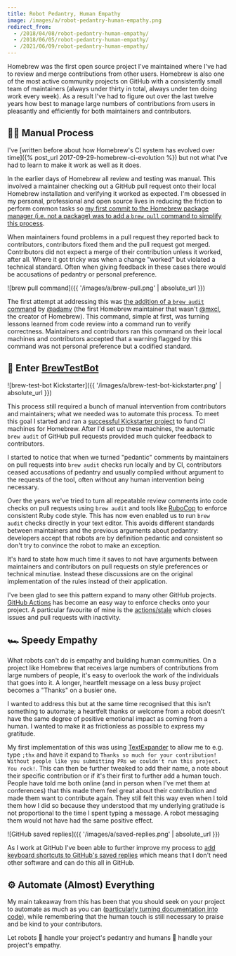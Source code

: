 ```yaml
---
title: Robot Pedantry, Human Empathy
image: /images/a/robot-pedantry-human-empathy.png
redirect_from:
  - /2018/04/08/robot-pedantry-human-empathy/
  - /2018/06/05/robot-pedantry-human-empathy/
  - /2021/06/09/robot-pedantry-human-empathy/
---
```


Homebrew was the first open source project I've maintained where I've had to review and merge contributions from other users. Homebrew is also one of the most active community projects on GitHub with a consistently small team of maintainers (always under thirty in total, always under ten doing work every week). As a result I've had to figure out over the last twelve years how best to manage large numbers of contributions from users in pleasantly and efficiently for both maintainers and contributors.

## 👩‍💻 Manual Process

I've [written before about how Homebrew's CI system has evolved over time]({% post_url 2017-09-29-homebrew-ci-evolution %}) but not what I've had to learn to make it work as well as it does.

In the earlier days of Homebrew all review and testing was manual. This involved a maintainer checking out a GitHub pull request onto their local Homebrew installation and verifying it worked as expected. I'm obsessed in my personal, professional and open source lives in reducing the friction to perform common tasks so [my first commit to the Homebrew package manager (i.e. not a package) was to add a `brew pull` command to simplify this process](https://github.com/Homebrew/brew/commit/7933bd4e657ee82207914683d0e689c48465d83a).

When maintainers found problems in a pull request they reported back to contributors, contributors fixed them and the pull request got merged. Contributors did not expect a merge of their contribution unless it worked, after all. Where it got tricky was when a change "worked" but violated a technical standard. Often when giving feedback in these cases there would be accusations of pedantry or personal preference.

![brew pull command]({{ '/images/a/brew-pull.png' | absolute_url }})

The first attempt at addressing this was [the addition of a `brew audit` command](https://github.com/Homebrew/brew/commit/c51d74a2e36b9ca339a2b4ebd83c1c000e6f058b) by [@adamv](https://github.com/adamv) (the first Homebrew maintainer that wasn't [@mxcl](https://github.com/adamv), the creator of Homebrew). This command, simple at first, was turning lessons learned from code review into a command run to verify correctness. Maintainers and contributors ran this command on their local machines and contributors accepted that a warning flagged by this command was not personal preference but a codified standard.

## 🤖 Enter [BrewTestBot](https://github.com/BrewTestBot)

![brew-test-bot Kickstarter]({{ '/images/a/brew-test-bot-kickstarter.png' | absolute_url }})

This process still required a bunch of manual intervention from contributors and maintainers; what we needed was to automate this process. To meet this goal I started and ran a [successful Kickstarter project](https://www.kickstarter.com/projects/homebrew/brew-test-bot) to fund CI machines for Homebrew. After I'd set up these machines, the automatic `brew audit` of GitHub pull requests provided much quicker feedback to contributors.

I started to notice that when we turned "pedantic" comments by maintainers on pull requests into `brew audit` checks run locally and by CI, contributors ceased accusations of pedantry and usually complied without argument to the requests of the tool, often without any human intervention being necessary.

Over the years we've tried to turn all repeatable review comments into code checks on pull requests using `brew audit` and tools like [RuboCop](https://github.com/rubocop-hq/rubocop) to enforce consistent Ruby code style. This has now even enabled us to run `brew audit` checks directly in your text editor. This avoids different standards between maintainers and the previous arguments about pedantry: developers accept that robots are by definition pedantic and consistent so don't try to convince the robot to make an exception.

It's hard to state how much time it saves to not have arguments between maintainers and contributors on pull requests on style preferences or technical minutiae. Instead these discussions are on the original implementation of the rules instead of their application.

I've been glad to see this pattern expand to many other GitHub projects. [GitHub Actions](https://github.com/features/actions) has become an easy way to enforce checks onto your project. A particular favourite of mine is the [actions/stale](https://github.com/actions/stale) which closes issues and pull requests with inactivity.

## 🏎 Speedy Empathy

What robots can't do is empathy and building human communities. On a project like Homebrew that receives large numbers of contributions from large numbers of people, it's easy to overlook the work of the individuals that goes into it. A longer, heartfelt message on a less busy project becomes a "Thanks" on a busier one.

I wanted to address this but at the same time recognised that this isn't something to automate; a heartfelt thanks or welcome from a robot doesn't have the same degree of positive emotional impact as coming from a human. I wanted to make it as frictionless as possible to express my gratitude.

My first implementation of this was using [TextExpander](https://textexpander.com/) to allow me to e.g. type `;thx` and have it expand to `Thanks so much for your contribution! Without people like you submitting PRs we couldn't run this project. You rock!`. This can then be further tweaked to add their name, a note about their specific contribution or if it's their first to further add a human touch. People have told me both online (and in person when I've met them at conferences) that this made them feel great about their contribution and made them want to contribute again. They still felt this way even when I told them how I did so because they understood that my underlying gratitude is not proportional to the time I spent typing a message. A robot messaging them would not have had the same positive effect.

![GitHub saved replies]({{ '/images/a/saved-replies.png' | absolute_url }})

As I work at GitHub I've been able to further improve my process to [add keyboard shortcuts to GitHub's saved replies](https://blog.github.com/2018-03-02-saved-replies-keyboard-shortcuts/) which means that I don't need other software and can do this all in GitHub.

## ⚙️ Automate (Almost) Everything

My main takeaway from this has been that you should seek on your project to automate as much as you can ([particularly turning documentation into code](https://github.blog/2015-10-06-runnable-documentation/)), while remembering that the human touch is still necessary to praise and be kind to your contributors.

Let robots 🤖 handle your project's pedantry and humans 🥰 handle your project's empathy.
